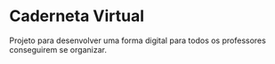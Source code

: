 # Caderneta Virtual

Projeto para desenvolver uma forma digital para todos os professores conseguirem se organizar.
